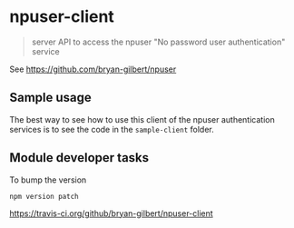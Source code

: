 # npuser-client

> server API to access the npuser "No password user authentication" service

See https://github.com/bryan-gilbert/npuser

## Sample usage

The best way to see how to use this client of the npuser authentication services
is to see the code in the ```sample-client``` folder.



## Module developer tasks

To bump the version
```
npm version patch
```

https://travis-ci.org/github/bryan-gilbert/npuser-client
